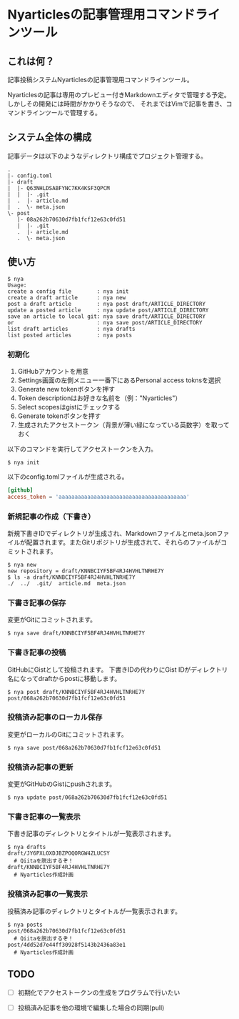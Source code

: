 # Nyarticlesの記事管理用コマンドラインツール

## これは何？

記事投稿システムNyarticlesの記事管理用コマンドラインツール。

Nyarticlesの記事は専用のプレビュー付きMarkdownエディタで管理する予定。
しかしその開発には時間がかかりそうなので、
それまではVimで記事を書き、コマンドラインツールで管理する。

## システム全体の構成

記事データは以下のようなディレクトリ構成でプロジェクト管理する。

```
.
|- config.toml
|- draft
|  |- Q63NHLDSABFYNC7KK4KSF3QPCM
|  |  |- .git
|  .  |- article.md
|  .  \- meta.json
\- post
   |- 08a262b70630d7fb1fcf12e63c0fd51
   |  |- .git
   .  |- article.md
   .  \- meta.json
```

## 使い方

```
$ nya
Usage:
create a config file        : nya init
create a draft article      : nya new
post a draft article        : nya post draft/ARTICLE_DIRECTORY
update a posted article     : nya update post/ARTICLE_DIRECTORY
save an article to local git: nya save draft/ARTICLE_DIRECTORY
or                          : nya save post/ARTICLE_DIRECTORY
list draft articles         : nya drafts
list posted articles        : nya posts
```

### 初期化

 1. GitHubアカウントを用意
 1. Settings画面の左側メニュー一番下にあるPersonal access toknsを選択
 1. Generate new tokenボタンを押す
 1. Token descriptionはお好きな名前を（例："Nyarticles"）
 1. Select scopesはgistにチェックする
 1. Generate tokenボタンを押す
 1. 生成されたアクセストークン（背景が薄い緑になっている英数字）を取っておく

以下のコマンドを実行してアクセストークンを入力。

```
$ nya init
```

以下のconfig.tomlファイルが生成される。

```toml
[github]
access_token = 'aaaaaaaaaaaaaaaaaaaaaaaaaaaaaaaaaaaaaaaa'
```

### 新規記事の作成（下書き）

新規下書きIDでディレクトリが生成され、Markdownファイルとmeta.jsonファイルが配置されます。またGitリポジトリが生成されて、それらのファイルがコミットされます。

```
$ nya new
new repository = draft/KNNBCIYF5BF4RJ4HVHLTNRHE7Y
$ ls -a draft/KNNBCIYF5BF4RJ4HVHLTNRHE7Y
./  ../  .git/  article.md  meta.json
```

### 下書き記事の保存

変更がGitにコミットされます。

```
$ nya save draft/KNNBCIYF5BF4RJ4HVHLTNRHE7Y
```

### 下書き記事の投稿

GitHubにGistとして投稿されます。
下書きIDの代わりにGist IDがディレクトリ名になってdraftからpostに移動します。

```
$ nya post draft/KNNBCIYF5BF4RJ4HVHLTNRHE7Y
post/068a262b70630d7fb1fcf12e63c0fd51
```

### 投稿済み記事のローカル保存

変更がローカルのGitにコミットされます。

```
$ nya save post/068a262b70630d7fb1fcf12e63c0fd51
```

### 投稿済み記事の更新

変更がGitHubのGistにpushされます。

```
$ nya update post/068a262b70630d7fb1fcf12e63c0fd51
```

### 下書き記事の一覧表示

下書き記事のディレクトリとタイトルが一覧表示されます。

```
$ nya drafts
draft/JY6PXLOXDJBZPOQORGW4ZLUCSY
  # Qiitaを脱出するぞ！
draft/KNNBCIYF5BF4RJ4HVHLTNRHE7Y
  # Nyarticles作成計画
```

### 投稿済み記事の一覧表示

投稿済み記事のディレクトリとタイトルが一覧表示されます。

```
$ nya posts
post/068a262b70630d7fb1fcf12e63c0fd51
  # Qiitaを脱出するぞ！
post/4dd52d7e44ff30928f5143b2436a83e1
  # Nyarticles作成計画
```

## TODO

 - [ ] 初期化でアクセストークンの生成をプログラムで行いたい
 - [ ] 投稿済み記事を他の環境で編集した場合の同期(pull)

